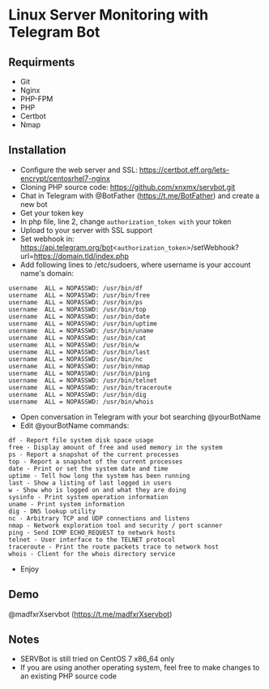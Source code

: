 # Linux Server Monitoring with Telegram Bot

## Requirments
- Git
- Nginx
- PHP-FPM
- PHP
- Certbot
- Nmap

## Installation
- Configure the web server and SSL: https://certbot.eff.org/lets-encrypt/centosrhel7-nginx
- Cloning PHP source code: https://github.com/xnxmx/servbot.git
- Chat in Telegram with @BotFather (https://t.me/BotFather) and create a new bot
- Get your token key
- In php file, line 2, change `authorization_token with` your token
- Upload to your server with SSL support
- Set webhook in: https://api.telegram.org/bot<`authorization_token`>/setWebhook?url=https://domain.tld/index.php
- Add following lines to /etc/sudoers, where username is your account name's domain:

```
username  ALL = NOPASSWD: /usr/bin/df
username  ALL = NOPASSWD: /usr/bin/free
username  ALL = NOPASSWD: /usr/bin/ps
username  ALL = NOPASSWD: /usr/bin/top
username  ALL = NOPASSWD: /usr/bin/date
username  ALL = NOPASSWD: /usr/bin/uptime
username  ALL = NOPASSWD: /usr/bin/uname
username  ALL = NOPASSWD: /usr/bin/cat
username  ALL = NOPASSWD: /usr/bin/w
username  ALL = NOPASSWD: /usr/bin/last
username  ALL = NOPASSWD: /usr/bin/nc
username  ALL = NOPASSWD: /usr/bin/nmap
username  ALL = NOPASSWD: /usr/bin/ping
username  ALL = NOPASSWD: /usr/bin/telnet
username  ALL = NOPASSWD: /usr/bin/traceroute
username  ALL = NOPASSWD: /usr/bin/dig
username  ALL = NOPASSWD: /usr/bin/whois
```

- Open conversation in Telegram with your bot searching @yourBotName
- Edit @yourBotName commands:

```
df - Report file system disk space usage
free - Display amount of free and used memory in the system
ps - Report a snapshot of the current processes
top - Report a snapshot of the current processes
date - Print or set the system date and time
uptime - Tell how long the system has been running
last - Show a listing of last logged in users
w - Show who is logged on and what they are doing
sysinfo - Print system operation information
uname - Print system information
dig - DNS lookup utility
nc - Arbitrary TCP and UDP connections and listens
nmap - Network exploration tool and security / port scanner
ping - Send ICMP ECHO_REQUEST to network hosts
telnet - User interface to the TELNET protocol
traceroute - Print the route packets trace to network host
whois - Client for the whois directory service
```

- Enjoy

## Demo
@madfxrXservbot (https://t.me/madfxrXservbot)

## Notes
- SERVBot is still tried on CentOS 7 x86_64 only
- If you are using another operating system, feel free to make changes to an existing PHP source code
